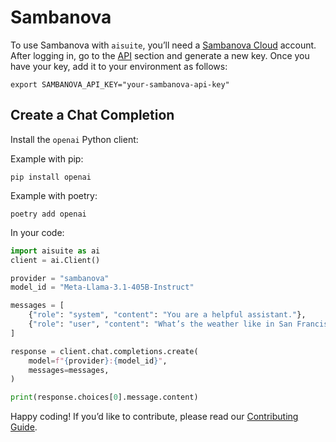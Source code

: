 # Sambanova

To use Sambanova with `aisuite`, you’ll need a [Sambanova Cloud](https://cloud.sambanova.ai/) account. After logging in, go to the [API](https://cloud.sambanova.ai/apis) section and generate a new key. Once you have your key, add it to your environment as follows:

```shell
export SAMBANOVA_API_KEY="your-sambanova-api-key"
```

## Create a Chat Completion

Install the `openai` Python client:

Example with pip:
```shell
pip install openai
```

Example with poetry:
```shell
poetry add openai
```

In your code:
```python
import aisuite as ai
client = ai.Client()

provider = "sambanova"
model_id = "Meta-Llama-3.1-405B-Instruct"

messages = [
    {"role": "system", "content": "You are a helpful assistant."},
    {"role": "user", "content": "What’s the weather like in San Francisco?"},
]

response = client.chat.completions.create(
    model=f"{provider}:{model_id}",
    messages=messages,
)

print(response.choices[0].message.content)
```

Happy coding! If you’d like to contribute, please read our [Contributing Guide](../CONTRIBUTING.md).
